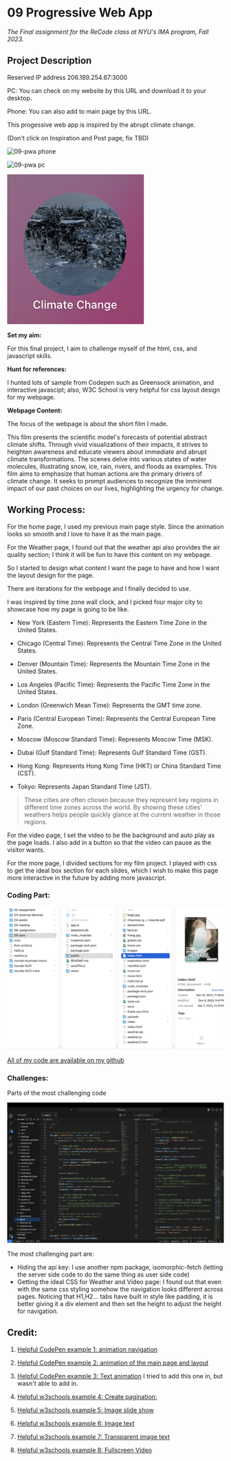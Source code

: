 # 09 Progressive Web App
*The Final assignment for the ReCode class at NYU's IMA program, Fall 2023.*

## Project Description

Reserved IP address 206.189.254.67:3000

PC: You can check on my website by this URL and download it to your desktop.

Phone: You can also add to main page by this URL.

This progessive web app is inspired by the abrupt climate change. 

(Don't click on Inspiration and Post page, fix TBD)

![09-pwa phone](./public/images/documentation/09-pwa-01.png)

![09-pwa pc](./public/images/documentation/09-pwa-02.png)

![09-pwa downloaded](./public/images/documentation/app-icon.png)

**Set my aim:**

For this final project, I aim to challenge myself of the html, css, and javascript skills. 

**Hunt for references:**

I hunted lots of sample from Codepen such as Greensock animation, and interactive javascipt; also, W3C School is very helpful for css layout design for my webpage.

**Webpage Content:** 

The focus of the webpage is about the short film I made. 

This film presents the scientific model's forecasts of potential abstract climate shifts. Through vivid visualizations of their impacts, it strives to heighten awareness and educate viewers about immediate and abrupt climate transformations. The scenes delve into various states of water molecules, illustrating snow, ice, rain, rivers, and floods as examples. This film aims to emphasize that human actions are the primary drivers of climate change. It seeks to prompt audiences to recognize the imminent impact of our past choices on our lives, highlighting the urgency for change.

## Working Process:

For the home page, I used my previous main page style. Since the animation looks so smooth and I love to have it as the main page.

For the Weather page, I found out that the weather api also provides the air quality section; I think it will be fun to have this content on my webpage.

So I started to design what content I want the page to have and how I want the layout design for the page.

There are iterations for the webpage and I finally decided to use.

I was inspired by time zone wall clock, and I picked four major city to showcase how my page is going to be like.

  - New York (Eastern Time): Represents the Eastern Time Zone in the United States.

  - Chicago (Central Time): Represents the Central Time Zone in the United States.

  - Denver (Mountain Time): Represents the Mountain Time Zone in the United States.

  - Los Angeles (Pacific Time): Represents the Pacific Time Zone in the United States.

  - London (Greenwich Mean Time): Represents the GMT time zone.

  - Paris (Central European Time): Represents the Central European Time Zone.

  - Moscow (Moscow Standard Time): Represents Moscow Time (MSK).

  - Dubai (Gulf Standard Time): Represents Gulf Standard Time (GST).

  - Hong Kong: Represents Hong Kong Time (HKT) or China Standard Time (CST).

  - Tokyo: Represents Japan Standard Time (JST).

>These cities are often chosen because they represent key regions in different time zones across the world. By showing these cities' weathers helps people quickly glance at the current weather in those regions.

For the video page, I set the video to be the background and auto play as the page loads. I also add in a button so that the video can pause as the visitor wants. 

For the more page, I divided sections for my film project. I played with css to get the ideal box section for each slides, which I wish to make this page more interactive in the future by adding more javascript. 

### Coding Part:

  ![09-pwa all file](./public/images/documentation/allfile.png)

  [All of my code are available on my github](https://github.com/Leahhha/09-pwa.git)

  
### Challenges:

  Parts of the most challenging code

  ![09-pwa fetch api function](./public/images/documentation/fetchapifunction.png)

  The most challenging part are:
  - Hiding the api key: I use another npm package, isomorphic-fetch (letting the server side code to do the same thing as user side code)
  - Getting the ideal CSS for Weather and Video page: I found out that even with the same css styling somehow the navigation looks different across pages. Noticing that H1,H2... tabs have built in style like padding, it is better giving it a div element and then set the height to adjust the height for navigation.

## Credit:

1. [Helpful CodePen example 1: animation navigation](https://codepen.io/Vishal4225/pen/JjmVZWK)

2. [Helpful CodePen example 2: animation of the main page and layout](https://codepen.io/nitin-sharma0001/pen/yLZXLXO)

3. [Helpful CodePen example 3: Text animation](https://codepen.io/StephenScaff/pen/oLBqmw) I tried to add this one in, but wasn't able to add in.

4. [Helpful w3schools example 4: Create pagination:](https://www.w3schools.com/howto/howto_css_pagination.asp)

5. [Helpful w3schools example 5: Image slide show](https://www.w3schools.com/howto/howto_js_slideshow.asp)

6. [Helpful w3schools example 6: Image text](https://www.w3schools.com/howto/howto_css_image_text.asp)

7. [Helpful w3schools example 7: Transparent image text](https://www.w3schools.com/howto/howto_css_image_transparent.asp)

8. [Helpful w3schools example 8: Fullscreen Video](https://www.w3schools.com/howto/howto_css_fullscreen_video.asp)
